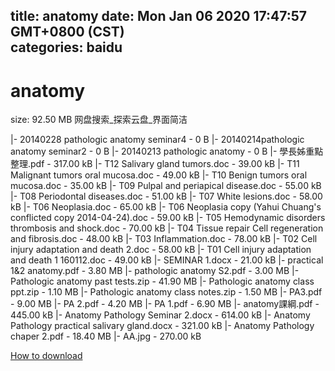 
title: anatomy
date: Mon Jan 06 2020 17:47:57 GMT+0800 (CST)    
categories: baidu
---

# anatomy
size: 92.50 MB
 网盘搜索_探索云盘_界面简洁
 
|- 20140228 pathologic anatomy seminar4 - 0 B
|- 20140214pathologic anatomy seminar2 - 0 B
|- 20140213 pathologic anatomy - 0 B
|- 學長姊重點整理.pdf - 317.00 kB
|- T12 Salivary gland tumors.doc - 39.00 kB
|- T11 Malignant tumors oral mucosa.doc - 49.00 kB
|- T10 Benign tumors oral mucosa.doc - 35.00 kB
|- T09 Pulpal and periapical disease.doc - 55.00 kB
|- T08 Periodontal diseases.doc - 51.00 kB
|- T07 White lesions.doc - 58.00 kB
|- T06 Neoplasia.doc - 65.00 kB
|- T06 Neoplasia copy (Yahui Chuang's conflicted copy 2014-04-24).doc - 59.00 kB
|- T05 Hemodynamic disorders  thrombosis  and shock.doc - 70.00 kB
|- T04 Tissue repair Cell regeneration and fibrosis.doc - 48.00 kB
|- T03 Inflammation.doc - 78.00 kB
|- T02 Cell injury  adaptation and death 2.doc - 58.00 kB
|- T01 Cell injury  adaptation and death 1 160112.doc - 49.00 kB
|- SEMINAR 1.docx - 21.00 kB
|- practical 1&2 anatomy.pdf - 3.80 MB
|- pathologic anatomy S2.pdf - 3.00 MB
|- Pathologic anatomy past tests.zip - 41.90 MB
|- Pathologic anatomy class ppt.zip - 1.10 MB
|- Pathologic anatomy class notes.zip - 1.50 MB
|- PA3.pdf - 9.00 MB
|- PA 2.pdf - 4.20 MB
|- PA 1.pdf - 6.90 MB
|- anatomy課綱.pdf - 445.00 kB
|- Anatomy Pathology Seminar 2.docx - 614.00 kB
|- Anatomy Pathology practical salivary gland.docx - 321.00 kB
|- Anatomy Pathology chaper 2.pdf - 18.40 MB
|- AA.jpg - 270.00 kB

[How to download](https://bpcam.bemobtrk.com/go/2ceec3aa-1ca2-46d6-b9ff-aaa5c184517c?jno=3010)